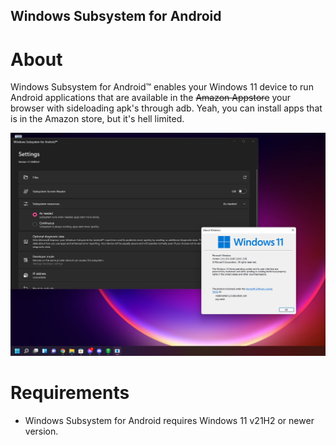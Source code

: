 ## Windows Subsystem for Android
# About

Windows Subsystem for Android™️ enables your Windows 11 device to run Android applications that are available in the ~~Amazon Appstore~~ your browser with sideloading apk's through adb. Yeah, you can install apps that is in the Amazon store, but it's hell limited.
 
<img src="screenshot1.png"/>

# Requirements
- Windows Subsystem for Android requires Windows 11 v21H2 or newer version.
